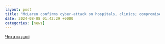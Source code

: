 ```yaml
---
layout: post
title: "McLaren confirms cyber-attack on hospitals, clinics; compromised data remains unknown - mlive.com"
date: 2024-08-08 01:42:29 +0000
categories: [news]
---
```


[Читати далі](https://www.mlive.com/public-interest/2024/08/mclaren-confirms-cyber-attack-on-hospitals-clinics-compromised-data-remains-unknown.html)
